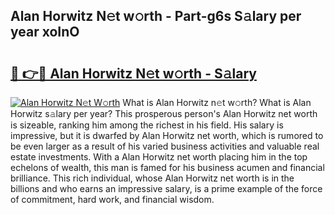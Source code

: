 ## Alan Horwitz N𝚎t w𝚘rth - Part-g6s S𝚊lary per year xoInO

# <h2><a href="http://gc58ewd.nevu.top/?p=Alan+Horwitz">🔗 👉🔴 Alan Horwitz N𝚎t w𝚘rth - S𝚊lary</a></h2>

[![Alan Horwitz N𝚎t W𝚘rth](https://i.imgur.com/Oavwk0R.jpeg)](http://gc58ewd.nevu.top/?p=Alan+Horwitz)
What is Alan Horwitz n𝚎t w𝚘rth? What is Alan Horwitz s𝚊lary per year?
This prosperous person's Alan Horwitz net worth is sizeable, ranking him among the richest in his field. His salary is impressive, but it is dwarfed by Alan Horwitz net worth, which is rumored to be even larger as a result of his varied business activities and valuable real estate investments. With a Alan Horwitz net worth placing him in the top echelons of wealth, this man is famed for his business acumen and financial brilliance. This rich individual, whose Alan Horwitz net worth is in the billions and who earns an impressive salary, is a prime example of the force of commitment, hard work, and financial wisdom.

